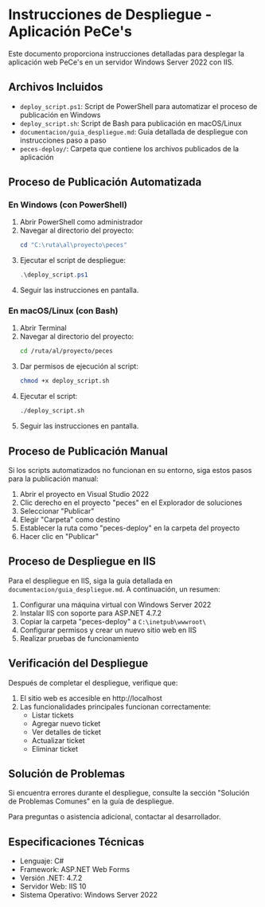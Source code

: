 # Instrucciones de Despliegue - Aplicación PeCe's

Este documento proporciona instrucciones detalladas para desplegar la aplicación web PeCe's en un servidor Windows Server 2022 con IIS.

## Archivos Incluidos

- `deploy_script.ps1`: Script de PowerShell para automatizar el proceso de publicación en Windows
- `deploy_script.sh`: Script de Bash para publicación en macOS/Linux
- `documentacion/guia_despliegue.md`: Guía detallada de despliegue con instrucciones paso a paso
- `peces-deploy/`: Carpeta que contiene los archivos publicados de la aplicación

## Proceso de Publicación Automatizada

### En Windows (con PowerShell)

1. Abrir PowerShell como administrador
2. Navegar al directorio del proyecto:
   ```powershell
   cd "C:\ruta\al\proyecto\peces"
   ```
3. Ejecutar el script de despliegue:
   ```powershell
   .\deploy_script.ps1
   ```
4. Seguir las instrucciones en pantalla.

### En macOS/Linux (con Bash)

1. Abrir Terminal
2. Navegar al directorio del proyecto:
   ```bash
   cd /ruta/al/proyecto/peces
   ```
3. Dar permisos de ejecución al script:
   ```bash
   chmod +x deploy_script.sh
   ```
4. Ejecutar el script:
   ```bash
   ./deploy_script.sh
   ```
5. Seguir las instrucciones en pantalla.

## Proceso de Publicación Manual

Si los scripts automatizados no funcionan en su entorno, siga estos pasos para la publicación manual:

1. Abrir el proyecto en Visual Studio 2022
2. Clic derecho en el proyecto "peces" en el Explorador de soluciones
3. Seleccionar "Publicar"
4. Elegir "Carpeta" como destino
5. Establecer la ruta como "peces-deploy" en la carpeta del proyecto
6. Hacer clic en "Publicar"

## Proceso de Despliegue en IIS

Para el despliegue en IIS, siga la guía detallada en `documentacion/guia_despliegue.md`. A continuación, un resumen:

1. Configurar una máquina virtual con Windows Server 2022
2. Instalar IIS con soporte para ASP.NET 4.7.2
3. Copiar la carpeta "peces-deploy" a `C:\inetpub\wwwroot\`
4. Configurar permisos y crear un nuevo sitio web en IIS
5. Realizar pruebas de funcionamiento

## Verificación del Despliegue

Después de completar el despliegue, verifique que:

1. El sitio web es accesible en http://localhost
2. Las funcionalidades principales funcionan correctamente:
   - Listar tickets
   - Agregar nuevo ticket
   - Ver detalles de ticket
   - Actualizar ticket
   - Eliminar ticket

## Solución de Problemas

Si encuentra errores durante el despliegue, consulte la sección "Solución de Problemas Comunes" en la guía de despliegue.

Para preguntas o asistencia adicional, contactar al desarrollador.

## Especificaciones Técnicas

- Lenguaje: C#
- Framework: ASP.NET Web Forms
- Versión .NET: 4.7.2
- Servidor Web: IIS 10
- Sistema Operativo: Windows Server 2022